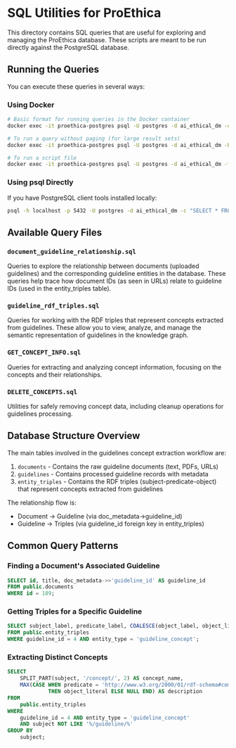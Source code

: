 # SQL Utilities for ProEthica

This directory contains SQL queries that are useful for exploring and managing the ProEthica database. These scripts are meant to be run directly against the PostgreSQL database.

## Running the Queries

You can execute these queries in several ways:

### Using Docker

```bash
# Basic format for running queries in the Docker container
docker exec -it proethica-postgres psql -U postgres -d ai_ethical_dm -c "SELECT * FROM tablename;"

# To run a query without paging (for large result sets)
docker exec -it proethica-postgres psql -U postgres -d ai_ethical_dm -P pager=off -c "SELECT * FROM tablename;"

# To run a script file
docker exec -it proethica-postgres psql -U postgres -d ai_ethical_dm -f /path/to/script.sql
```

### Using psql Directly

If you have PostgreSQL client tools installed locally:

```bash
psql -h localhost -p 5432 -U postgres -d ai_ethical_dm -c "SELECT * FROM tablename;"
```

## Available Query Files

### `document_guideline_relationship.sql`

Queries to explore the relationship between documents (uploaded guidelines) and the corresponding guideline entities in the database. These queries help trace how document IDs (as seen in URLs) relate to guideline IDs (used in the entity_triples table).

### `guideline_rdf_triples.sql`

Queries for working with the RDF triples that represent concepts extracted from guidelines. These allow you to view, analyze, and manage the semantic representation of guidelines in the knowledge graph.

### `GET_CONCEPT_INFO.sql`

Queries for extracting and analyzing concept information, focusing on the concepts and their relationships.

### `DELETE_CONCEPTS.sql`

Utilities for safely removing concept data, including cleanup operations for guidelines processing.

## Database Structure Overview

The main tables involved in the guidelines concept extraction workflow are:

1. `documents` - Contains the raw guideline documents (text, PDFs, URLs)
2. `guidelines` - Contains processed guideline records with metadata
3. `entity_triples` - Contains the RDF triples (subject-predicate-object) that represent concepts extracted from guidelines

The relationship flow is:
- Document → Guideline (via doc_metadata->guideline_id)
- Guideline → Triples (via guideline_id foreign key in entity_triples)

## Common Query Patterns

### Finding a Document's Associated Guideline

```sql
SELECT id, title, doc_metadata->>'guideline_id' AS guideline_id
FROM public.documents
WHERE id = 189;
```

### Getting Triples for a Specific Guideline

```sql
SELECT subject_label, predicate_label, COALESCE(object_label, object_literal, object_uri) AS object
FROM public.entity_triples
WHERE guideline_id = 4 AND entity_type = 'guideline_concept';
```

### Extracting Distinct Concepts

```sql
SELECT 
    SPLIT_PART(subject, '/concept/', 2) AS concept_name,
    MAX(CASE WHEN predicate = 'http://www.w3.org/2000/01/rdf-schema#comment' 
             THEN object_literal ELSE NULL END) AS description
FROM 
    public.entity_triples
WHERE 
    guideline_id = 4 AND entity_type = 'guideline_concept'
    AND subject NOT LIKE '%/guideline/%'
GROUP BY 
    subject;
